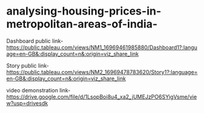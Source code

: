 # analysing-housing-prices-in-metropolitan-areas-of-india-


Dashboard public link-https://public.tableau.com/views/NM1_16969461985880/Dashboard1?:language=en-GB&:display_count=n&:origin=viz_share_link

Story public link-https://public.tableau.com/views/NM2_16969478783620/Story1?:language=en-GB&:display_count=n&:origin=viz_share_link

video demonstration link-https://drive.google.com/file/d/1LsopBoi8u4_xa2_jUMEJzPO6SYigVsme/view?usp=drivesdk
